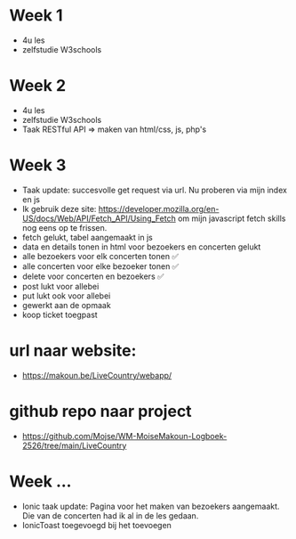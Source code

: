 # Week 1
- 4u les
- zelfstudie W3schools

# Week 2
- 4u les
- zelfstudie W3schools
- Taak RESTful API => maken van html/css, js, php's

# Week 3 
- Taak update: succesvolle get request via url. Nu proberen via mijn index en js
- Ik gebruik deze site: https://developer.mozilla.org/en-US/docs/Web/API/Fetch_API/Using_Fetch om mijn javascript fetch skills nog eens op te frissen. 
- fetch gelukt, tabel aangemaakt in js
- data en details tonen in html voor bezoekers en concerten gelukt
- alle bezoekers voor elk concerten tonen ✅
- alle concerten voor elke bezoeker tonen ✅
- delete voor concerten en bezoekers ✅
- post lukt voor allebei
- put lukt ook voor allebei
- gewerkt aan de opmaak
- koop ticket toegpast

# url naar website:
- https://makoun.be/LiveCountry/webapp/

# github repo naar project
- https://github.com/Mojse/WM-MoiseMakoun-Logboek-2526/tree/main/LiveCountry

# Week ...
- Ionic taak update: Pagina voor het maken van bezoekers aangemaakt. Die van de concerten had ik al in de les gedaan.
- IonicToast toegevoegd bij het toevoegen